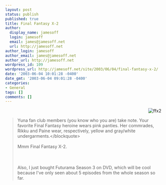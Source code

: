 ```yaml
---
layout: post
status: publish
published: true
title: Final Fantasy X-2
author:
  display_name: jamesoff
  login: jamesoff
  email: james@jamesoff.net
  url: http://jamesoff.net
author_login: jamesoff
author_email: james@jamesoff.net
author_url: http://jamesoff.net
wordpress_id: 109
wordpress_url: http://jamesoff.net/site/2003/06/04/final-fantasy-x-2/
date: '2003-06-04 10:01:28 -0400'
date_gmt: '2003-06-04 09:01:28 -0400'
categories:
- General
tags: []
comments: []
---
```

<p><img src="http:&#47;&#47;www.grooblehonk.co.uk&#47;blog_images&#47;ff10-2-001.jpg" border="0" alt="ffx2" align="right" &#47;><br />
<blockquote>Yuna fan club members (you know who you are) take note. Your favorite Final Fantasy heroine wears pink panties. Her commrades, Rikku and Paine wear, respectively, yellow and gray&#47;white undergarments.<&#47;blockquote><br &#47;><br />
Mmm Final Fantasy X-2.<br &#47;><br />
<br &#47;><br />
Also, I just bought Futurama Season 3 on DVD, which will be cool because I've only seen about 5 episodes from the whole season so far.</p>
